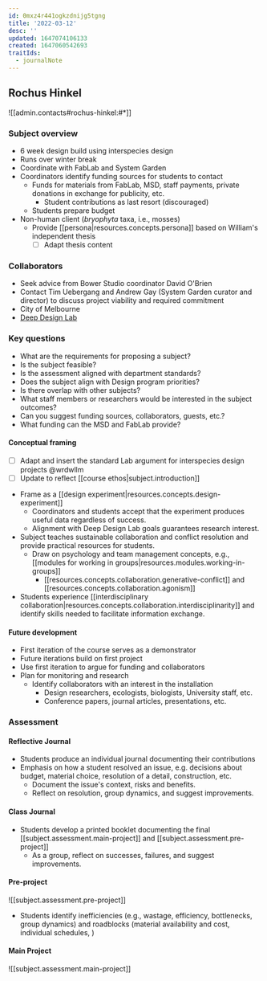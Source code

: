 ```yaml
---
id: 0mxz4r441ogkzdnijg5tgng
title: '2022-03-12'
desc: ''
updated: 1647074106133
created: 1647060542693
traitIds:
  - journalNote
---
```


## Rochus Hinkel

![[admin.contacts#rochus-hinkel:#*]]

### Subject overview

- 6 week design build using interspecies design
- Runs over winter break
- Coordinate with FabLab and System Garden
- Coordinators identify funding sources for students to contact
  - Funds for materials from FabLab, MSD, staff payments, private donations in exchange for publicity, etc.
    - Student contributions as last resort (discouraged)
  - Students prepare budget
- Non-human client (*bryophyta* taxa, i.e., mosses)
  - Provide [[persona|resources.concepts.persona]] based on William's independent thesis
    - [ ] Adapt thesis content

### Collaborators

- Seek advice from Bower Studio coordinator David O'Brien
- Contact Tim Uebergang and Andrew Gay (System Garden curator and director) to discuss project viability and required commitment
- City of Melbourne
- [Deep Design Lab](https://wiki.deepdesignlab.online)

### Key questions

- What are the requirements for proposing a subject?
- Is the subject feasible?
- Is the assessment aligned with department standards?
- Does the subject align with Design program priorities?
- Is there overlap with other subjects?
- What staff members or researchers would be interested in the subject outcomes?
- Can you suggest funding sources, collaborators, guests, etc.?
- What funding can the MSD and FabLab provide?

#### Conceptual framing

- [ ] Adapt and insert the standard Lab argument for interspecies design projects @wrdwllm
- [ ] Update to reflect [[course ethos|subject.introduction]]
- Frame as a [[design experiment|resources.concepts.design-experiment]]
  - Coordinators and students accept that the experiment produces useful data regardless of success.
  - Alignment with Deep Design Lab goals guarantees research interest.
- Subject teaches sustainable collaboration and conflict resolution and provide practical resources for students.
  - Draw on psychology and team management concepts, e.g., [[modules for working in groups|resources.modules.working-in-groups]]
    - [[resources.concepts.collaboration.generative-conflict]] and [[resources.concepts.collaboration.agonism]]
- Students experience [[interdisciplinary collaboration|resources.concepts.collaboration.interdisciplinarity]] and identify skills needed to facilitate information exchange.

#### Future development

- First iteration of the course serves as a demonstrator
- Future iterations build on first project
- Use first iteration to argue for funding and collaborators
- Plan for monitoring and research
  - Identify collaborators with an interest in the installation
    - Design researchers, ecologists, biologists, University staff, etc.
    - Conference papers, journal articles, presentations, etc.

### Assessment

#### Reflective Journal

- Students produce an individual journal documenting their contributions
- Emphasis on how a student resolved an issue, e.g. decisions about budget, material choice, resolution of a detail, construction, etc.
  - Document the issue's context, risks and benefits.
  - Reflect on resolution, group dynamics, and suggest improvements.

#### Class Journal

- Students develop a printed booklet documenting the final [[subject.assessment.main-project]] and [[subject.assessment.pre-project]]
  - As a group, reflect on successes, failures, and suggest improvements.

#### Pre-project

![[subject.assessment.pre-project]]

- Students identify inefficiencies (e.g., wastage, efficiency, bottlenecks, group dynamics) and roadblocks (material availability and cost, individual schedules, )

#### Main Project

![[subject.assessment.main-project]]
